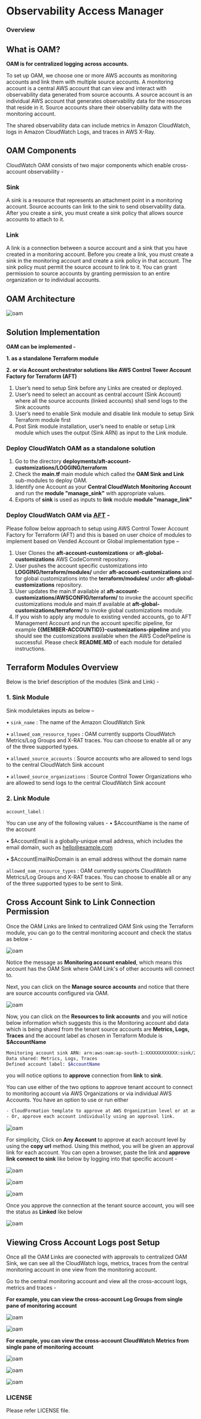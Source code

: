 
# Observability Access Manager

### Overview


## What is OAM?

**OAM is for centralized logging across accounts.**

To set up OAM, we choose one or more AWS accounts as monitoring accounts and link them with multiple source accounts. A monitoring account is a central AWS account that can view and interact with observability data generated from source accounts. A source account is an individual AWS account that generates observability data for the resources that reside in it. Source accounts share their observability data with the monitoring account.

The shared observability data can include metrics in Amazon CloudWatch, logs in Amazon CloudWatch Logs, and traces in AWS X-Ray.

## OAM Components

CloudWatch OAM consists of two major components which enable cross-account observability -

### Sink

A sink is a resource that represents an attachment point in a monitoring account. Source accounts can link to the sink to send observability data. After you create a sink, you must create a sink policy that allows source accounts to attach to it.


### Link

A link is a connection between a source account and a sink that you have created in a monitoring account.
Before you create a link, you must create a sink in the monitoring account and create a sink policy in that account. The sink policy must permit the source account to link to it. You can grant permission to source accounts by granting permission to an entire organization or to individual accounts.

## OAM Architecture

![oam](Images/oam.png)


## Solution Implementation

**OAM can be implemented -** 

**1. as a standalone Terraform module**

**2. or via Account orchestrator solutions like AWS Control Tower Account Factory for Terraform (AFT)**



1.	User’s need to setup Sink before any Links are created or deployed.
2.	User’s need to select an account as central account (Sink Account) where all the source accounts (linked accounts) shall send logs to the Sink accounts
3.	User’s need to enable Sink module and disable link module to setup Sink Terraform module first
4.	Post Sink module installation, user’s need to enable or setup  Link module which uses the output (Sink ARN) as input to the Link module.

### Deploy CloudWatch OAM as a standalone solution

1. Go to the directory **deployments/aft-account-customizations/LOGGING/terraform**
2. Check the **main.tf** main module which called the **OAM Sink and Link** sub-modules to deploy OAM.
3. Identify one Account as your **Central CloudWatch Monitoring Account** and run the **module "manage_sink"** with appropriate values.
4. Exports of **sink** is used as inputs to **link** module **module "manage_link"**



### Deploy CloudWatch OAM via [AFT](https://docs.aws.amazon.com/controltower/latest/userguide/aft-overview.html) -

Please follow below approach to setup using AWS Control Tower Account Factory for Terraform (AFT) and this is based on user choice of modules to implement based on Vended Account or Global implementation type –

1.	User Clones the **aft-account-customizations** or  **aft-global-customizations** AWS CodeCommit repository.
2.	User pushes the account specific customizations into **LOGGING/terraform/modules/<MODULE>** under **aft-account-customizations** and for global customizations into the **terraform/modules/<MODULE>**  under **aft-global-customizations** repository.
3.	User updates the main.tf available at **aft-account-customizations/AWSCONFIG/terraform/** to invoke the account specific customizations module and main.tf available at **aft-global-customizations/terraform/** to invoke global customizations module.
4.	If you wish to apply any module to existing vended accounts, go to AFT Management Account and run the account specific pipeline, for example **{{MEMBER-ACCOUNTID}}-customizations-pipeline** and you should see the customizations available when the AWS CodePipeline is successful.
Please check **README.MD** of each module for detailed instructions.


## Terraform Modules Overview

Below is the brief description of the modules (Sink and Link)  -

### 1.	Sink Module

Sink moduletakes inputs as below –

•	`sink_name` : The name of the Amazon CloudWatch Sink

•	`allowed_oam_resource_types` :  OAM currently supports CloudWatch Metrics/Log Groups and X-RAT traces. You can choose to enable all or any of the three supported types.

•	`allowed_source_accounts` : Source accounts who are allowed to send logs to the central CloudWatch Sink account

•	`allowed_source_organizations` : Source Control Tower Organizations who are allowed to send logs to the central CloudWatch Sink account

### 2.	Link Module

`account_label` :

You can use any of the following values -
•	$AccountName is the name of the account

•	$AccountEmail is a globally-unique email address, which includes the email domain, such as hello@example.com

•	$AccountEmailNoDomain is an email address without the domain name

`allowed_oam_resource_types` :  OAM currently supports CloudWatch Metrics/Log Groups and X-RAT traces. You can choose to enable all or any of the three supported types to be sent to Sink.


## Cross Account Sink to Link Connection Permission

Once the OAM Links are linked to centralized OAM Sink using the Terraform module, you can go to the central monitoring account and check the status as below - 


![oam](Images/monitoring-acc-sink1.png)

Notice the message as **Monitoring account enabled**, which means this account has the OAM Sink where OAM Link's of other accounts will connect to.


Next, you can click on the **Manage source accounts** and notice that there are source accounts configured via OAM.

![oam](Images/monitoring-acc-sink5.png)


Now, you can click on the **Resources to link accounts** and you will notice below information which suggests this is the Monitoring account abd data which is being shared from the tenant source accounts are **Metrics, Logs, Traces** and the account label as chosen in Terraform Module is **$AccountName**

```bash
Monitoring account sink ARN: arn:aws:oam:ap-south-1:XXXXXXXXXXXX:sink/22b483c6-46ac-4da1-8fdb-4c96174c3f2b
Data shared: Metrics, Logs, Traces
Defined account label: $AccountName
```

you will notice options to **approve** connection from **link** to **sink**. 

You can use either of the two options to approve tenant account to connect to monitoring account via AWS Organizations or via individual AWS Accounts. You have an option to use or run either 

```bash
- CloudFormation template to approve at AWS Organization level or at an Account level,
- Or, approve each account individually using an approval link.
```

![oam](Images/monitoring-acc-sink20.png)


For simplicity, Click on **Any Account** to approve at each account level by using the **copy url** method. Using this method, you will be given an approval link for each account. You can open a browser, paste the link and **approve link connect to sink** like below by logging into that specific account - 

![oam](Images/monitoring-acc-sink20.png)


![oam](Images/monitoring-acc-sink2.png)

![oam](Images/monitoring-acc-sink3.png)

Once you approve the connection at the tenant source account, you will see the status as **Linked** like below 

![oam](Images/monitoring-acc-sink4.png)

## Viewing Cross Account Logs post Setup

Once all the OAM Links are coonected with approvals to centralized OAM Sink, we can see all the CloudWatch logs, metrics, traces from the central monitoring account in one view from the monitoring account. 


Go to the central monitoring account and view all the cross-account logs, metrics and traces -

**For example, you can view the cross-account Log Groups from single pane of monitoring account**

![oam](Images/monitoring-acc-sink6.png)

![oam](Images/monitoring-acc-sink7.png)

**For example, you can view the cross-account CloudWatch Metrics from single pane of monitoring account**

![oam](Images/monitoring-acc-sink8.png)

![oam](Images/monitoring-acc-sink9.png)

![oam](Images/monitoring-acc-sink19.png)

### LICENSE

Please refer LICENSE file.